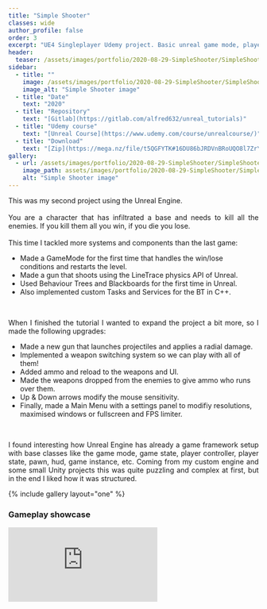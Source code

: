 ```yaml
---
title: "Simple Shooter"
classes: wide
author_profile: false
order: 3
excerpt: "UE4 Singleplayer Udemy project. Basic unreal game mode, player controller and pawn introduction."
header:
  teaser: /assets/images/portfolio/2020-08-29-SimpleShooter/SimpleShooter.png
sidebar:
  - title: ""
    image: /assets/images/portfolio/2020-08-29-SimpleShooter/SimpleShooter.png
    image_alt: "Simple Shooter image" 
  - title: "Date"
    text: "2020"
  - title: "Repository"
    text: "[Gitlab](https://gitlab.com/alfred632/unreal_tutorials)"
  - title: "Udemy course"
    text: "[Unreal Course](https://www.udemy.com/course/unrealcourse/)"
  - title: "Download"
    text: "[Zip](https://mega.nz/file/t5QGFYTK#16DU86bJRDVnBRoUQO8l7ZrYs96eATiTZAhKPT375_c)"
gallery:
  - url: /assets/images/portfolio/2020-08-29-SimpleShooter/SimpleShooter.png
    image_path: assets/images/portfolio/2020-08-29-SimpleShooter/SimpleShooter.png
    alt: "Simple Shooter image"
---
```


<p align="justify">
This was my second project using the Unreal Engine.<br><br>
You are a character that has infiltrated a base and needs to kill all the enemies. If you kill them all you win, if you die you lose.<br><br>
This time I tackled more systems and components than the last game: </p>
<ul>
<li>Made a GameMode for the first time that handles the win/lose conditions and restarts the level.</li>
<li>Made a gun that shoots using the LineTrace physics API of Unreal.</li>
<li>Used Behaviour Trees and Blackboards for the first time in Unreal.</li>
<li>Also implemented custom Tasks and Services for the BT in C++.</li>
</ul><br>
<p align="justify">When I finished the tutorial I wanted to expand the project a bit more, so I made the following upgrades:</p>
<ul>
<li>Made a new gun that launches projectiles and applies a radial damage.</li>
<li>Implemented a weapon switching system so we can play with all of them!</li>
<li>Added ammo and reload to the weapons and UI.</li>
<li>Made the weapons dropped from the enemies to give ammo who runs over them.</li>
<li>Up & Down arrows modify the mouse sensitivity.</li>
<li>Finally, made a Main Menu with a settings panel to modifiy resolutions, maximised windows or fullscreen and FPS limiter.</li>
</ul><br>
<p align="justify">
I found interesting how Unreal Engine has already a game framework setup with base classes like the game mode, game state, player controller, player state, pawn, hud, game instance, etc. Coming from my custom engine and some small Unity projects this was quite puzzling and complex at first, but in the end I liked how it was structured.
</p>

{% include gallery layout="one" %}

### Gameplay showcase
<div class="video-container">
  <iframe src="https://mega.nz/embed/5pJiRSaY#gSDBs4cFsZglBFQ_j0ZXaBpS4ucE6NorQJ3PKb_H_W4" 
          frameborder="0" 
          allowfullscreen>
  </iframe>
</div>